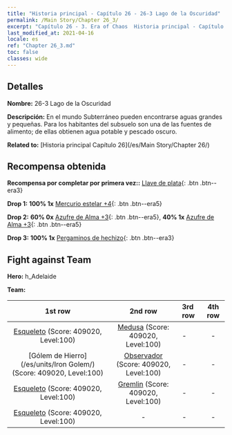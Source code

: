 ```yaml
---
title: "Historia principal - Capítulo 26 - 26-3 Lago de la Oscuridad"
permalink: /Main Story/Chapter 26_3/
excerpt: "Capítulo 26 - 3. Era of Chaos  Historia principal - Capítulo 26_3. 26-3 Lago de la Oscuridad"
last_modified_at: 2021-04-16
locale: es
ref: "Chapter 26_3.md"
toc: false
classes: wide
---
```


## Detalles

 **Nombre:** 26-3 Lago de la Oscuridad

 **Descripción:** En el mundo Subterráneo pueden encontrarse aguas grandes y pequeñas. Para los habitantes del subsuelo son una de las fuentes de alimento; de ellas obtienen agua potable y pescado oscuro.

 **Related to:** [Historia principal Capítulo 26](/es/Main Story/Chapter 26/)

## Recompensa obtenida

 **Recompensa por completar por primera vez::** [Llave de plata](/es/Items/con_693/){: .btn .btn--era3}

 **Drop 1:** **100% 1x** [Mercurio estelar +4](/es/Items/mat_91/){: .btn .btn--era5}

 **Drop 2:** **60% 0x** [Azufre de Alma +3](/es/Items/mat_85/){: .btn .btn--era5}, **40% 1x** [Azufre de Alma +3](/es/Items/mat_85/){: .btn .btn--era5}

 **Drop 3:** **100% 1x** [Pergaminos de hechizo](/es/Items/con_694/){: .btn .btn--era3}


## Fight against Team
 **Hero:** h_Adelaide

 **Team:**


  | 1st row | 2nd row | 3rd row | 4th row |
  |:----:|:----:|:----|:----:|
  | [Esqueleto](/es/units/Skeleton/) (Score: 409020, Level:100)  | [Medusa](/es/units/Medusa/) (Score: 409020, Level:100)  | - | - |
  | [Gólem de Hierro](/es/units/Iron Golem/) (Score: 409020, Level:100)  | [Observador](/es/units/Beholder/) (Score: 409020, Level:100)  | - | - |
  | [Esqueleto](/es/units/Skeleton/) (Score: 409020, Level:100)  | [Gremlin](/es/units/Gremlin/) (Score: 409020, Level:100)  | - | - |
  | [Esqueleto](/es/units/Skeleton/) (Score: 409020, Level:100)  | - | - | - |


